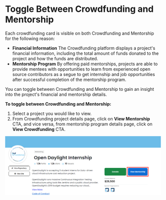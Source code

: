 # Toggle Between Crowdfunding and Mentorship

Each crowdfunding card is visible on both Crowdfunding and Mentorship for the following reason:‌

* **Financial Information** The Crowdfunding platform displays a project's financial information, including the total amount of funds donated to the project and how the funds are distributed.
* **Mentorship Program** By offering paid mentorships, projects are able to provide mentees with opportunities to learn from experienced open source contributors as a segue to get internship and job opportunities after successful completion of the mentorship program.

You can toggle between Crowdfunding and Mentorship to gain an insight into the project's financial and mentorship details.‌

**To toggle between Crowdfunding and Mentorship:**‌

1. Select a project you would like to view.
2. From Crowdfunding project details page, click on **View Mentorship** CTA, and vice versa, from mentorship program details page, click on **View Crowdfunding** CTA.

![Toggle to Mentorship](<../../.gitbook/assets/toggle to mentoship.png>)
